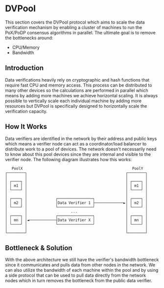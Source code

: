# DVPool

This section covers the DVPool protocol which aims to scale the data verification mechanism by enabling a cluster of machines to run the PoX/PoDP consensus algorithms in parallel. The ultimate goal is to remove the bottlenecks around:
* CPU/Memory
* Bandwidth

## Introduction

Data verifications heavily rely on cryptographic and hash functions that require fast CPU and memory access. This process can be distributed to many other devices so the calculations are performed in parallel which means by adding more machines we achieve horizontal scaling. It is always possible to vertically scale each individual machine by adding more resources but DVPool is specifically designed to horizontally scale the verification capacity.


## How It Works 

Data verifiers are identified in the network by their address and public keys which means a verifier node can act as a coordinator/load balancer to distribute work to a pool of devices. The network doesn't necessarily need to know about this pool devices since they are internal and visible to the verifier node. The following diagram illustrates how this works:

```
   PoolX                                                  PoolY
┌────────┐                                             ┌────────┐
│        │                                             │        │
│ ┌────┐ │                                             │ ┌────┐ │
│ │ m1 │ │                                             │ │ m1 │ │
│ └────┘ │                                             │ └────┘ │
│        │                                             │        │
│ ┌────┐ │             ┌────────────────┐              │ ┌────┐ │
│ │ m2 │ │             │Data Verifier 1 ├─────────────►│ │ m2 │ │
│ └────┘ │             └────────────────┘              │ └────┘ │
│        │                    ...                      │        │
│ ┌────┐ │             ┌────────────────┐              │ ┌────┐ │
│ │ mn │ │◄────────────┤Data Verifier X │              │ │ mn │ │
│ └────┘ │             └────────────────┘              │ └────┘ │
│        │                                             │        │
└────────┘                                             └────────┘
```

## Bottleneck & Solution

With the above architecture we still have the verifier's bandwidth bottleneck since it communicates and pulls data from other nodes in the network.
We can also utilize the bandwidth of each machine within the pool and by using a side protocol that can be used to pull data directly from the network nodes which in turn removes the bottleneck from the public data verifier.


